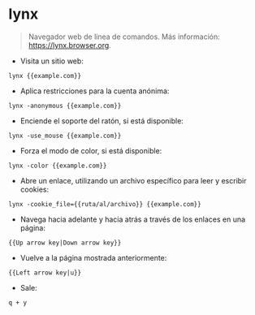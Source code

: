 # lynx

> Navegador web de línea de comandos.
> Más información: <https://lynx.browser.org>.

- Visita un sitio web:

`lynx {{example.com}}`

- Aplica restricciones para la cuenta anónima:

`lynx -anonymous {{example.com}}`

- Enciende el soporte del ratón, si está disponible:

`lynx -use_mouse {{example.com}}`

- Forza el modo de color, si está disponible:

`lynx -color {{example.com}}`

- Abre un enlace, utilizando un archivo específico para leer y escribir cookies:

`lynx -cookie_file={{ruta/al/archivo}} {{example.com}}`

- Navega hacia adelante y hacia atrás a través de los enlaces en una página:

`{{Up arrow key|Down arrow key}}`

- Vuelve a la página mostrada anteriormente:

`{{Left arrow key|u}}`

- Sale:

`q + y`
